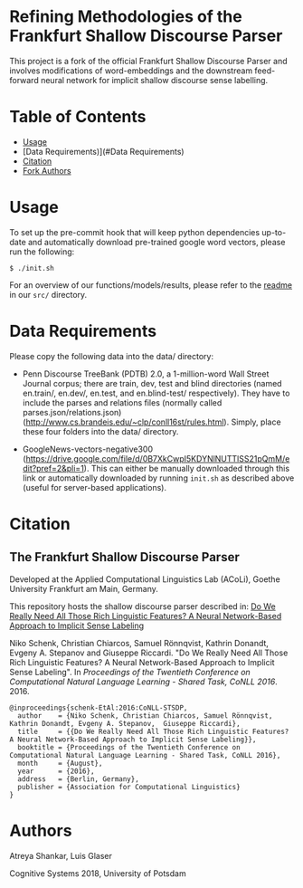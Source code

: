 # Refining Methodologies of the Frankfurt Shallow Discourse Parser

This project is a fork of the official Frankfurt Shallow Discourse Parser and involves modifications of word-embeddings and the downstream feed-forward neural network for implicit shallow discourse sense labelling.

# Table of Contents
* [Usage](#Usage)
* [Data Requirements)](#Data Requirements)
* [Citation](#Citation)
* [Fork Authors](#Authors)

# Usage

To set up the pre-commit hook that will keep python dependencies up-to-date and automatically download pre-trained google word vectors, please run the following:

```shell
$ ./init.sh
```

For an overview of our functions/models/results, please refer to the [readme](src/README.md) in our `src/` directory.

# Data Requirements

Please copy the following data into the data/ directory:

* Penn Discourse TreeBank (PDTB) 2.0, a 1-million-word Wall Street Journal corpus; there are train, dev, test and blind directories (named en.train/, en.dev/, en.test, and en.blind-test/ respectively). They have to include the parses and relations files (normally called parses.json/relations.json) (http://www.cs.brandeis.edu/~clp/conll16st/rules.html). Simply, place these four folders into the data/ directory.

* GoogleNews-vectors-negative300 (https://drive.google.com/file/d/0B7XkCwpI5KDYNlNUTTlSS21pQmM/edit?pref=2&pli=1). This can either be manually downloaded through this link or automatically downloaded by running `init.sh` as described above (useful for server-based applications).

# Citation
## The Frankfurt Shallow Discourse Parser

Developed at the Applied Computational Linguistics Lab (ACoLi), Goethe University Frankfurt am Main, Germany.

This repository hosts the shallow discourse parser described in: [Do We Really Need All Those Rich Linguistic Features? A Neural Network-Based Approach to Implicit Sense Labeling](http://aclweb.org/anthology/K16-2005)

Niko Schenk, Christian Chiarcos, Samuel Rönnqvist, Kathrin Donandt, Evgeny A. Stepanov and Giuseppe Riccardi. "Do We Really Need All Those Rich Linguistic Features? A Neural Network-Based Approach to Implicit Sense Labeling". In *Proceedings of the Twentieth Conference on Computational Natural Language Learning - Shared Task, CoNLL 2016*. 2016.

```
@inproceedings{schenk-EtAl:2016:CoNLL-STSDP,
  author    = {Niko Schenk, Christian Chiarcos, Samuel Rönnqvist, Kathrin Donandt, Evgeny A. Stepanov,  Giuseppe Riccardi},
  title     = {{Do We Really Need All Those Rich Linguistic Features? A Neural Network-Based Approach to Implicit Sense Labeling}},
  booktitle = {Proceedings of the Twentieth Conference on Computational Natural Language Learning - Shared Task, CoNLL 2016},
  month     = {August},
  year      = {2016},
  address   = {Berlin, Germany},
  publisher = {Association for Computational Linguistics}
}
```

# Authors

Atreya Shankar, Luis Glaser

Cognitive Systems 2018, University of Potsdam
